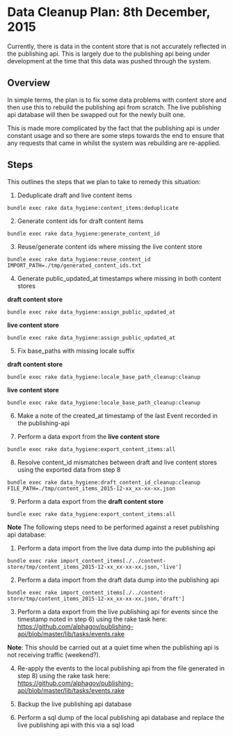 # Data Cleanup Plan: 8th December, 2015

Currently, there is data in the content store that is not accurately reflected
in the publishing api. This is largely due to the publishing api being under
development at the time that this data was pushed through the system.

## Overview

In simple terms, the plan is to fix some data problems with content store and
then use this to rebuild the publishing api from scratch. The live publishing
api database will then be swapped out for the newly built one.

This is made more complicated by the fact that the publishing api is under
constant usage and so there are some steps towards the end to ensure that any
requests that came in whilst the system was rebuilding are re-applied.

## Steps

This outlines the steps that we plan to take to remedy this situation:

  1. Deduplicate draft and live content items

  `bundle exec rake data_hygiene:content_items:deduplicate`


  2. Generate content ids for draft content items

  `bundle exec rake data_hygiene:generate_content_id`


  3. Reuse/generate content ids where missing the live content store

  `bundle exec rake data_hygiene:reuse_content_id IMPORT_PATH=./tmp/generated_content_ids.txt`


  4. Generate public_updated_at timestamps where missing in both content stores

  **draft content store**
  
  `bundle exec rake data_hygiene:assign_public_updated_at`

  **live content store**
  
  `bundle exec rake data_hygiene:assign_public_updated_at`


  5. Fix base_paths with missing locale suffix

  **draft content store**
  
  `bundle exec rake data_hygiene:locale_base_path_cleanup:cleanup`

  **live content store**
  
  `bundle exec rake data_hygiene:locale_base_path_cleanup:cleanup`


  6. Make a note of the created_at timestamp of the last Event recorded in the publishing-api


  7. Perform a data export from the **live content store**

  `bundle exec rake data_hygiene:export_content_items:all`


  8. Resolve content_id mismatches between draft and live content stores using the exported data from step 8

  `bundle exec rake data_hygiene:draft_content_id_cleanup:cleanup FILE_PATH=./tmp/content_items_2015-12-xx_xx-xx-xx.json`


  9. Perform a data export from the **draft content store**

  `bundle exec rake data_hygiene:export_content_items:all`


  **Note** The following steps need to be performed against a reset publishing api database:

  1. Perform a data import from the live data dump into the publishing api

  `bundle exec rake import_content_items[./../content-store/tmp/content_items_2015-12-xx_xx-xx-xx.json,'live']`

  2. Perform a data import from the draft data dump into the publishing api

  `bundle exec rake import_content_items[./../content-store/tmp/content_items_2015-12-xx_xx-xx-xx.json,'draft']`



  3. Perform a data export from the live publishing api for events since the timestamp noted in step 6) using the rake task here:     https://github.com/alphagov/publishing-api/blob/master/lib/tasks/events.rake

  **Note**: This should be carried out at a quiet time when the publishing api is not
receiving traffic (weekend?).

  4. Re-apply the events to the local publishing api from the file generated in
step 8) using the rake task here: https://github.com/alphagov/publishing-api/blob/master/lib/tasks/events.rake

  5. Backup the live publishing api database

  6. Perform a sql dump of the local publishing api database and replace the live
publishing api with this via a sql load
